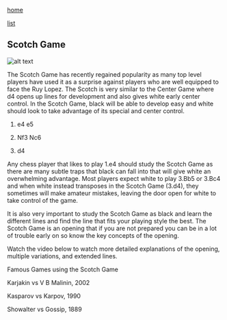 [home](/zaliczeniowe1awww/)

[list](/zaliczeniowe1awww/list)

## Scotch Game

![alt text](https://www.thechesswebsite.com/wp-content/uploads/2012/07/ScotchGame.jpg "Scotch Game")


The Scotch Game has recently regained popularity as many top level players have used it as a surprise against players who are well equipped to face the Ruy Lopez. The Scotch is very similar to the Center Game where d4 opens up lines for development and also gives white early center control. In the Scotch Game, black will be able to develop easy and white should look to take advantage of its special and center control.

1. e4 e5

2. Nf3 Nc6

3. d4

Any chess player that likes to play 1.e4 should study the Scotch Game as there are many subtle traps that black can fall into that will give white an overwhelming advantage. Most players expect white to play 3.Bb5 or 3.Bc4 and when white instead transposes in the Scotch Game (3.d4), they sometimes will make amateur mistakes, leaving the door open for white to take control of the game.

It is also very important to study the Scotch Game as black and learn the different lines and find the line that fits your playing style the best. The Scotch Game is an opening that if you are not prepared you can be in a lot of trouble early on so know the key concepts of the opening.

Watch the video below to watch more detailed explanations of the opening, multiple variations, and extended lines.









Famous Games using the Scotch Game

Karjakin vs V B Malinin, 2002

Kasparov vs Karpov, 1990

Showalter vs Gossip, 1889

